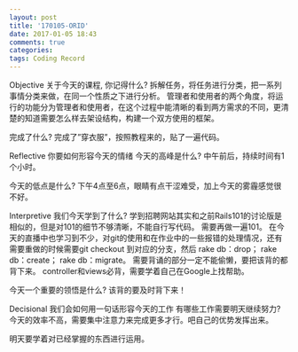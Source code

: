```yaml
---
layout: post
title: '170105-ORID'
date: 2017-01-05 18:43
comments: true
categories:  
tags: Coding Record
---
```

Objective
关于今天的课程, 你记得什么?
拆解任务，将任务进行分类，把一系列事情分类来做，在同一个性质之下进行分析。
管理者和使用者的两个角度，将运行的功能分为管理者和使用者，在这个过程中能清晰的看到两方需求的不同，更清楚的知道需要怎么样去架设结构，构建一个双方使用的框架。

完成了什么?
完成了”穿衣服”，按照教程来的，贴了一遍代码。

Reflective
你要如何形容今天的情绪
今天的高峰是什么?
中午前后，持续时间有1个小时。

今天的低点是什么?
下午4点至6点，眼睛有点干涩难受，加上今天的雾霾感觉很不好。

Interpretive
我们今天学到了什么?
学到招聘网站其实和之前Rails101的讨论版是相似的，但是对101的细节不够清晰，不能自行写代码。
需要再做一遍101。
在今天的直播中也学习到不少，对git的使用和在作业中的一些报错的处理情况，还有需要重做的时候需要git checkout 到对应的分支，然后 rake db：drop； rake db：create； rake db：migrate。
需要背诵的部分一定不能偷懒，要把该背的都背下来。
controller和views必背，需要学着自己在Google上找帮助。

今天一个重要的领悟是什么?
该背的要及时背下来！

Decisional
我们会如何用一句话形容今天的工作
有哪些工作需要明天继续努力?
今天的效率不高，需要集中注意力来完成更多才行。吧自己的优势发挥出来。

明天要学着对已经掌握的东西进行运用。
